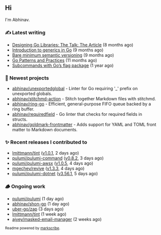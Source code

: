 ## Hi

I'm Abhinav.

### ✍️ Latest writing


- [Designing Go Libraries: The Talk: The Article](https://abhinavg.net/2022/12/06/designing-go-libraries/) (8 months ago)
- [Introduction to generics in Go](https://abhinavg.net/2022/11/23/generics-intro/) (9 months ago)
- [Bare minimum semantic versioning](https://abhinavg.net/2022/11/07/semver/) (9 months ago)
- [Go Patterns and Practices](https://abhinavg.net/2022/09/19/go-patterns-and-practices-talk/) (11 months ago)
- [Subcommands with Go’s flag package](https://abhinavg.net/2022/08/13/flag-subcommand/) (1 year ago)

### 🌱 Newest projects


- [abhinav/unexportedglobal](https://github.com/abhinav/unexportedglobal) - Linter for Go requiring &#39;_&#39; prefix on unexported globals.
- [abhinav/stitchmd-action](https://github.com/abhinav/stitchmd-action) - Stitch together Markdown files with stitchmd.
- [abhinav/ring-go](https://github.com/abhinav/ring-go) - Efficient, general-purpose FIFO queue backed by a ring buffer.
- [abhinav/requiredfield](https://github.com/abhinav/requiredfield) - Go linter that checks for required fields in structs.
- [abhinav/goldmark-frontmatter](https://github.com/abhinav/goldmark-frontmatter) - Adds support for YAML and TOML front matter to Markdown documents.

### ✨ Recent releases I contributed to


- [lmittmann/tint](https://github.com/lmittmann/tint) ([v1.0.1](https://github.com/lmittmann/tint/releases/tag/v1.0.1), 2 days ago)
- [pulumi/pulumi-command](https://github.com/pulumi/pulumi-command) ([v0.8.2](https://github.com/pulumi/pulumi-command/releases/tag/v0.8.2), 3 days ago)
- [pulumi/pulumi-awsx](https://github.com/pulumi/pulumi-awsx) ([v1.0.5](https://github.com/pulumi/pulumi-awsx/releases/tag/v1.0.5), 4 days ago)
- [mgechev/revive](https://github.com/mgechev/revive) ([v1.3.3](https://github.com/mgechev/revive/releases/tag/v1.3.3), 4 days ago)
- [pulumi/pulumi-dotnet](https://github.com/pulumi/pulumi-dotnet) ([v3.56.1](https://github.com/pulumi/pulumi-dotnet/releases/tag/v3.56.1), 5 days ago)


### 🪵 Ongoing work


- [pulumi/pulumi](https://github.com/pulumi/pulumi) (1 day ago)
- [abhinav/shon-go](https://github.com/abhinav/shon-go) (1 day ago)
- [uber-go/zap](https://github.com/uber-go/zap) (3 days ago)
- [lmittmann/tint](https://github.com/lmittmann/tint) (1 week ago)
- [ajyey/masked-email-manager](https://github.com/ajyey/masked-email-manager) (2 weeks ago)

<sub>Readme powered by [markscribe](https://github.com/muesli/markscribe).</sub>
